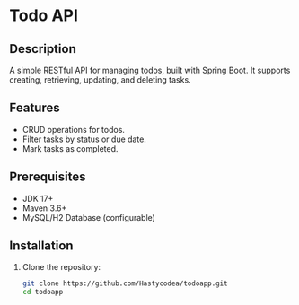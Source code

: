 # Todo API

## Description
A simple RESTful API for managing todos, built with Spring Boot. It supports creating, retrieving, updating, and deleting tasks.

## Features
- CRUD operations for todos.
- Filter tasks by status or due date.
- Mark tasks as completed.

## Prerequisites
- JDK 17+
- Maven 3.6+
- MySQL/H2 Database (configurable)

## Installation
1. Clone the repository:
   ```bash
   git clone https://github.com/Hastycodea/todoapp.git
   cd todoapp

